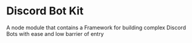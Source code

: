 # Discord Bot Kit
 A node module that contains a Framework for building complex Discord Bots with ease and low barrier of entry 
